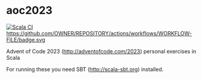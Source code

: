 # aoc2023

[![Scala CI](https://github.com/lupari/aoc2023/actions/workflows/scala.yml/badge.svg?branch=main)](https://github.com/lupari/aoc2023/workfows/actions?query=workflow%3A%22Scala+CI%23)
https://github.com/OWNER/REPOSITORY/actions/workflows/WORKFLOW-FILE/badge.svg

Advent of Code 2023 (http://adventofcode.com/2023) personal exercises in Scala

For running these you need SBT (http://scala-sbt.org) installed. 
